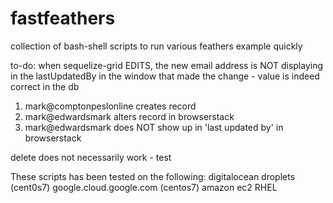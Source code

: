 # fastfeathers
collection of bash-shell scripts to run various feathers example quickly

to-do:
when sequelize-grid EDITS, the new email address is NOT displaying in the lastUpdatedBy in the window that made the change - value is indeed correct in the db

1) mark@comptonpeslonline creates record
2) mark@edwardsmark alters record in browserstack
3) mark@edwardsmark does NOT show up in 'last updated by' in browserstack

delete does not necessarily work - test

These scripts has been tested on the following:
  digitalocean droplets (cent0s7)
  google.cloud.google.com (centos7)
  amazon ec2 RHEL

